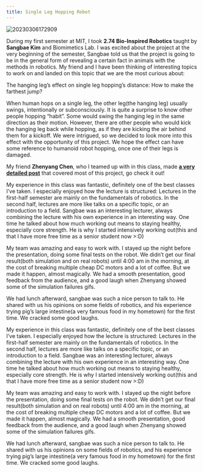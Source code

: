 ```yaml
---
title: Single Leg Hopping Robot
---
```


![20230306172909](https://robook-1313535466.cos.ap-guangzhou.myqcloud.com/20230306172909.png)

During my first semester at MIT, I took **2.74 Bio-Inspired Robotics** taught by **Sangbae Kim** and Biomimetics Lab. I was excited about the project at the very beginning of the semester, Sangbae told us that the project is going to be in the general form of revealing a certain fact in animals with the methods in robotics. My friend and I have been thinking of interesting topics to work on and landed on this topic that we are the most curious about:

The hanging leg’s effect on single leg hopping’s distance: How to make the farthest jump?

When human hops on a single leg, the other leg(the hanging leg) usually swings, intentionally or subconsciously. It is quite a surprise to know other people hopping “habit”. Some would swing the hanging leg in the same direction as their motion. However, there are other people who would kick the hanging leg back while hopping, as if they are kicking the air behind them for a kickoff. We were intrigued, so we decided to look more into this effect with the opportunity of this project. We hope the effect can have some reference to humanoid robot hopping, once one of their legs is damaged.

My friend **Zhenyang Chen**, who I teamed up with in this class, made [**a very detailed post**](https://chenzheny.github.io/posts/2022/01/hopping-robot/) that covered most of this project, go check it out!

My experience in this class was fantastic, definitely one of the best classes I’ve taken. I especially enjoyed how the lecture is structured: Lectures in the first-half semester are mainly on the fundamentals of robotics. In the second half, lectures are more like talks on a specific topic, or an introduction to a field. Sangbae was an interesting lecturer, always combining the lecture with his own experience in an interesting way. One time he talked about how much working out means to staying healthy, especially core strength. He is why I started intensively working out(this and that I have more free time as a senior student now >:D)

My team was amazing and easy to work with. I stayed up the night before the presentation, doing some final tests on the robot. We didn’t get our final result(both simulation and on real robots) until 4:00 am in the morning, at the cost of breaking multiple cheap DC motors and a lot of coffee. But we made it happen, almost magically. We had a smooth presentation, good feedback from the audience, and a good laugh when Zhenyang showed some of the simulation failures gifs.

We had lunch afterward, sangbae was such a nice person to talk to. He shared with us his opinions on some fields of robotics, and his experience trying pig’s large intestine(a very famous food in my hometown) for the first time. We cracked some good laughs.

My experience in this class was fantastic, definitely one of the best classes I’ve taken. I especially enjoyed how the lecture is structured: Lectures in the first-half semester are mainly on the fundamentals of robotics. In the second half, lectures are more like talks on a specific topic, or an introduction to a field. Sangbae was an interesting lecturer, always combining the lecture with his own experience in an interesting way. One time he talked about how much working out means to staying healthy, especially core strength. He is why I started intensively working out(this and that I have more free time as a senior student now >:D)

My team was amazing and easy to work with. I stayed up the night before the presentation, doing some final tests on the robot. We didn’t get our final result(both simulation and on real robots) until 4:00 am in the morning, at the cost of breaking multiple cheap DC motors and a lot of coffee. But we made it happen, almost magically. We had a smooth presentation, good feedback from the audience, and a good laugh when Zhenyang showed some of the simulation failures gifs.

We had lunch afterward, sangbae was such a nice person to talk to. He shared with us his opinions on some fields of robotics, and his experience trying pig’s large intestine(a very famous food in my hometown) for the first time. We cracked some good laughs.

